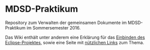 # MDSD-Praktikum

Repository zum Verwalten der gemeinsamen Dokumente im MDSD-Praktikum im Sommersemester 2016.

Das Wiki enthält unter anderem eine Erklärung für das [Einbinden des Eclipse-Projektes](https://github.com/uwecl/MDSD-Praktikum/wiki/Eclipse), sowie eine Seite mit [nützlichen Links](https://github.com/uwecl/MDSD-Praktikum/wiki/N%C3%BCtzliche-Links) zum Thema.